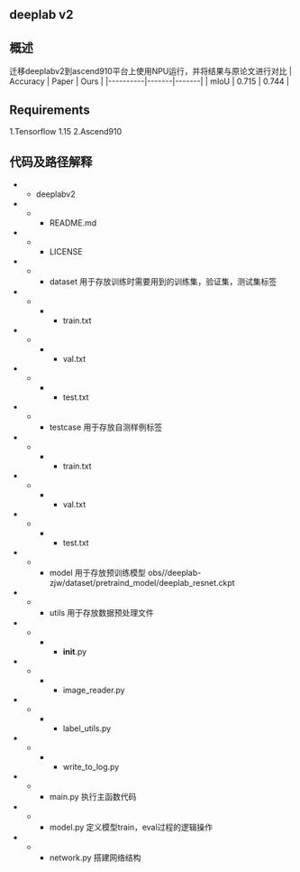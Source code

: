 ## deeplab v2

## 概述
迁移deeplabv2到ascend910平台上使用NPU运行，并将结果与原论文进行对比
| Accuracy | Paper | Ours  |
|----------|-------|-------|
| mIoU     | 0.715 | 0.744 |

## Requirements

1.Tensorflow 1.15
2.Ascend910

## 代码及路径解释

- - deeplabv2
- - - README.md
- - - LICENSE
- - - dataset 用于存放训练时需要用到的训练集，验证集，测试集标签
- - - - train.txt
- - - - val.txt
- - - - test.txt
- - - testcase 用于存放自测样例标签
- - - - train.txt
- - - - val.txt
- - - - test.txt
- - - model 用于存放预训练模型 obs//deeplab-zjw/dataset/pretraind_model/deeplab_resnet.ckpt
- - - utils 用于存放数据预处理文件
- - - - __init__.py
- - - - image_reader.py
- - - - label_utils.py
- - - - write_to_log.py
- - - main.py 执行主函数代码
- - - model.py 定义模型train，eval过程的逻辑操作
- - - network.py 搭建网络结构



